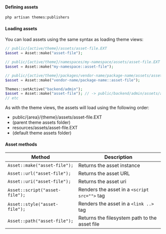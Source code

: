 <!---
title: Assets
author: Robin Radic
icon: fa fa-code
-->

#### Defining assets
```sh
php artisan themes:publishers
```
  
#### Loading assets
You can load assets using the same syntax as loading theme views:
  
```php
// public/{active/theme}/assets/asset-file.EXT
$asset = Asset::make("asset-file");

// public/{active/theme}/namespaces/my-namespace/assets/asset-file.EXT
$asset = Asset::make("my-namespace::asset-file");

// public/{active/theme}/packages/vendor-name/package-name/assets/asset-file.EXT
$asset = Asset::make("vendor-name/package-name::asset-file");

Themes::setActive("backend/admin");
$asset = Asset::make("asset-file"); // -> public/backend/admin/assets/asset-file.EXT
// etc
```
  
As with the theme views, the assets will load using the following order:
  
- public/{area}/{theme}/assets/asset-file.EXT 
- (parent theme assets folder)
- resources/assets/asset-file.EXT
- (default theme assets folder)
  

#### Asset methods
<!---+ table table-hover table-condensed table-striped table-light +-->
| Method | Description |
|---|---|
| `Asset::make("asset-file");` | Returns the asset instance |
| `Asset::url("asset-file");` | Returns the asset URL |
| `Asset::uri("asset-file");` | Returns the asset uri |
| `Asset::script("asset-file");` | Renders the asset in a `<script src="">` tag |
| `Asset::style("asset-file");` | Renders the asset in a `<link ..>` tag |
| `Asset::path("asset-file");` | Returns the filesystem path to the asset file |
<!---+ /table +-->
